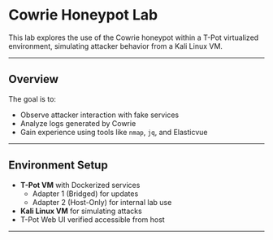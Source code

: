 # Cowrie Honeypot Lab

This lab explores the use of the Cowrie honeypot within a T-Pot virtualized environment, simulating attacker behavior from a Kali Linux VM.

---

## Overview

The goal is to:
- Observe attacker interaction with fake services
- Analyze logs generated by Cowrie
- Gain experience using tools like `nmap`, `jq`, and Elasticvue

---

## Environment Setup

- **T-Pot VM** with Dockerized services
  - Adapter 1 (Bridged) for updates
  - Adapter 2 (Host-Only) for internal lab use
- **Kali Linux VM** for simulating attacks
- T-Pot Web UI verified accessible from host

---

